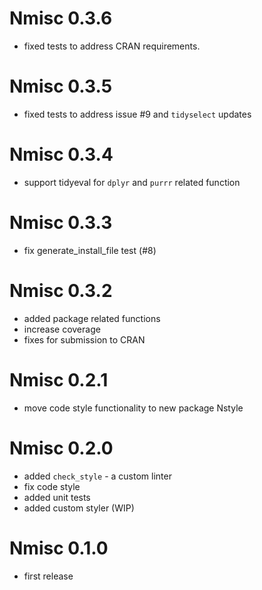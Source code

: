 # Nmisc 0.3.6

- fixed tests to address CRAN requirements.


# Nmisc 0.3.5

- fixed tests to address issue #9 and `tidyselect` updates


# Nmisc 0.3.4

- support tidyeval for `dplyr` and `purrr` related function


# Nmisc 0.3.3

- fix generate_install_file test (#8)


# Nmisc 0.3.2

- added package related functions
- increase coverage
- fixes for submission to CRAN


# Nmisc 0.2.1

- move code style functionality to new package Nstyle


# Nmisc 0.2.0

- added `check_style` - a custom linter
- fix code style
- added unit tests
- added custom styler (WIP)


# Nmisc 0.1.0

- first release
